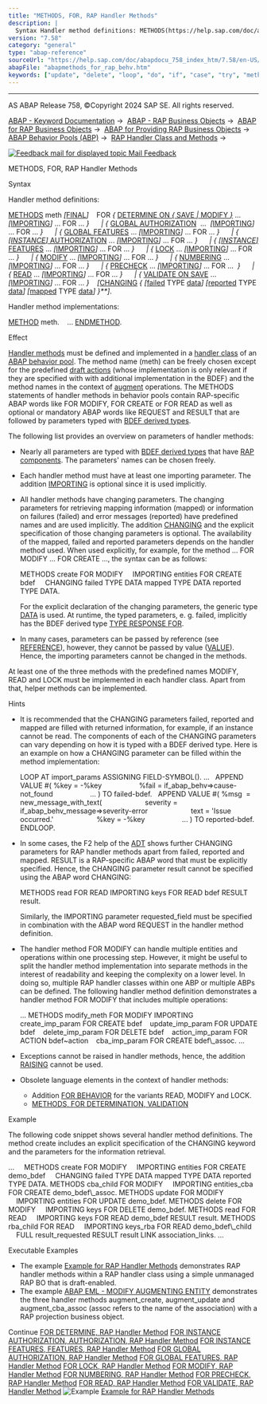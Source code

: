 ```yaml
---
title: "METHODS, FOR, RAP Handler Methods"
description: |
  Syntax Handler method definitions: METHODS(https://help.sap.com/doc/abapdocu_758_index_htm/7.58/en-US/abapmethods.htm) meth FINAL(https://help.sap.com/doc/abapdocu_758_index_htm/7.58/en-US/abapmethods_abstract_final.htm) FOR  DETERMINE ON  SAVE  MODIFY (https://help.sap.com
version: "7.58"
category: "general"
type: "abap-reference"
sourceUrl: "https://help.sap.com/doc/abapdocu_758_index_htm/7.58/en-US/abapmethods_for_rap_behv.htm"
abapFile: "abapmethods_for_rap_behv.htm"
keywords: ["update", "delete", "loop", "do", "if", "case", "try", "method", "class", "data", "types", "abapmethods", "for", "rap", "behv"]
---
```


* * *

AS ABAP Release 758, ©Copyright 2024 SAP SE. All rights reserved.

[ABAP - Keyword Documentation](https://help.sap.com/doc/abapdocu_758_index_htm/7.58/en-US/abenabap.htm) →  [ABAP - RAP Business Objects](https://help.sap.com/doc/abapdocu_758_index_htm/7.58/en-US/abenabap_rap.htm) →  [ABAP for RAP Business Objects](https://help.sap.com/doc/abapdocu_758_index_htm/7.58/en-US/abenabap_for_rap_bos.htm) →  [ABAP for Providing RAP Business Objects](https://help.sap.com/doc/abapdocu_758_index_htm/7.58/en-US/abenabap_provide_rap_bos.htm) →  [ABAP Behavior Pools (ABP)](https://help.sap.com/doc/abapdocu_758_index_htm/7.58/en-US/abenabap_behavior_pools.htm) →  [RAP Handler Class and Methods](https://help.sap.com/doc/abapdocu_758_index_htm/7.58/en-US/abenabp_handler_class.htm) → 

 [![](Mail.gif?object=Mail.gif "Feedback mail for displayed topic") Mail Feedback](mailto:f1_help@sap.com?subject=Feedback%20on%20ABAP%20Documentation&body=Document:%20METHODS%2C%20FOR%2C%20RAP%20Handler%20Methods%2C%20ABAPMETHODS_FOR_RAP_BEHV%2C%20758%0D%0A%0D%0AError:%0D%0A%0D%0A%0D%0A%0D%0ASuggestion%20for%20improvement:
)

METHODS, FOR, RAP Handler Methods

Syntax

Handler method definitions:

[METHODS](https://help.sap.com/doc/abapdocu_758_index_htm/7.58/en-US/abapmethods.htm) meth *\[*[FINAL](https://help.sap.com/doc/abapdocu_758_index_htm/7.58/en-US/abapmethods_abstract_final.htm)*\]*
   FOR *{* [DETERMINE ON *{* SAVE *|* MODIFY *}*](https://help.sap.com/doc/abapdocu_758_index_htm/7.58/en-US/abaphandler_meth_det.htm) ... *\[*[IMPORTING](https://help.sap.com/doc/abapdocu_758_index_htm/7.58/en-US/abapmethods_general.htm)*\]* ... FOR ... *}*
     *|* *{* [GLOBAL AUTHORIZATION](https://help.sap.com/doc/abapdocu_758_index_htm/7.58/en-US/abaphandler_meth_global_auth.htm)  ...  *\[*[IMPORTING](https://help.sap.com/doc/abapdocu_758_index_htm/7.58/en-US/abapmethods_general.htm)*\]* ... FOR ... *}*
     *|* *{* [GLOBAL FEATURES](https://help.sap.com/doc/abapdocu_758_index_htm/7.58/en-US/abaphandler_meth_global_features.htm) ... *\[*[IMPORTING](https://help.sap.com/doc/abapdocu_758_index_htm/7.58/en-US/abapmethods_general.htm)*\]* ... FOR ... *}*
     *|* *{* [*\[*INSTANCE*\]* AUTHORIZATION](https://help.sap.com/doc/abapdocu_758_index_htm/7.58/en-US/abaphandler_meth_auth.htm) ... *\[*[IMPORTING](https://help.sap.com/doc/abapdocu_758_index_htm/7.58/en-US/abapmethods_general.htm)*\]* ... FOR ... *}*
     *|* *{* [*\[*INSTANCE*\]* FEATURES](https://help.sap.com/doc/abapdocu_758_index_htm/7.58/en-US/abaphandler_meth_features.htm) ... *\[*[IMPORTING](https://help.sap.com/doc/abapdocu_758_index_htm/7.58/en-US/abapmethods_general.htm)*\]* ... FOR ... *}*
     *|* *{* [LOCK](https://help.sap.com/doc/abapdocu_758_index_htm/7.58/en-US/abaphandler_meth_lock.htm) ... *\[*[IMPORTING](https://help.sap.com/doc/abapdocu_758_index_htm/7.58/en-US/abapmethods_general.htm)*\]* ... FOR ... *}*
     *|* *{* [MODIFY](https://help.sap.com/doc/abapdocu_758_index_htm/7.58/en-US/abaphandler_meth_modify.htm) ... *\[*[IMPORTING](https://help.sap.com/doc/abapdocu_758_index_htm/7.58/en-US/abapmethods_general.htm)*\]* ... FOR ... *}*
     *|* *{* [NUMBERING](https://help.sap.com/doc/abapdocu_758_index_htm/7.58/en-US/abaphandler_meth_numbering.htm) ... *\[*[IMPORTING](https://help.sap.com/doc/abapdocu_758_index_htm/7.58/en-US/abapmethods_general.htm)*\]* ... FOR ... *}*
     *|* *{* [PRECHECK](https://help.sap.com/doc/abapdocu_758_index_htm/7.58/en-US/abaphandler_meth_precheck.htm) ... *\[*[IMPORTING](https://help.sap.com/doc/abapdocu_758_index_htm/7.58/en-US/abapmethods_general.htm)*\]* ... FOR ...  *}*
     *|* *{* [READ](https://help.sap.com/doc/abapdocu_758_index_htm/7.58/en-US/abaphandler_meth_read.htm) ... *\[*[IMPORTING](https://help.sap.com/doc/abapdocu_758_index_htm/7.58/en-US/abapmethods_general.htm)*\]* ... FOR ... *}*
     *|* *{* [VALIDATE ON SAVE](https://help.sap.com/doc/abapdocu_758_index_htm/7.58/en-US/abaphandler_meth_validate.htm) ... *\[*[IMPORTING](https://help.sap.com/doc/abapdocu_758_index_htm/7.58/en-US/abapmethods_general.htm)*\]* ... FOR ... *}*
   *\[*[CHANGING](https://help.sap.com/doc/abapdocu_758_index_htm/7.58/en-US/abapmethods_general.htm) *{* *\[*[failed](https://help.sap.com/doc/abapdocu_758_index_htm/7.58/en-US/abaptype_response_for.htm) TYPE [data](https://help.sap.com/doc/abapdocu_758_index_htm/7.58/en-US/abenbuilt_in_types_generic.htm)*\]* *\[*[reported](https://help.sap.com/doc/abapdocu_758_index_htm/7.58/en-US/abaptype_response_for.htm) TYPE [data](https://help.sap.com/doc/abapdocu_758_index_htm/7.58/en-US/abenbuilt_in_types_generic.htm)*\]* *\[*[mapped](https://help.sap.com/doc/abapdocu_758_index_htm/7.58/en-US/abaptype_response_for.htm) TYPE [data](https://help.sap.com/doc/abapdocu_758_index_htm/7.58/en-US/abenbuilt_in_types_generic.htm)*\]* *}**\]*.

Handler method implementations:

[METHOD](https://help.sap.com/doc/abapdocu_758_index_htm/7.58/en-US/abapmethods.htm) meth.
   ...
[ENDMETHOD](https://help.sap.com/doc/abapdocu_758_index_htm/7.58/en-US/abapmethods.htm).

Effect

[Handler methods](https://help.sap.com/doc/abapdocu_758_index_htm/7.58/en-US/abenabp_handler_method_glosry.htm "Glossary Entry") must be defined and implemented in a [handler class](https://help.sap.com/doc/abapdocu_758_index_htm/7.58/en-US/abenabp_handler_class_glosry.htm "Glossary Entry") of an [ABAP behavior pool](https://help.sap.com/doc/abapdocu_758_index_htm/7.58/en-US/abenbehavior_pool_glosry.htm "Glossary Entry"). The method name (meth) can be freely chosen except for the predefined [draft actions](https://help.sap.com/doc/abapdocu_758_index_htm/7.58/en-US/abenbdl_draft_action.htm) (whose implementation is only relevant if they are specified with with additional implementation in the BDEF) and the method names in the context of [augment](https://help.sap.com/doc/abapdocu_758_index_htm/7.58/en-US/abenbdl_augment_projection.htm) operations. The METHODS statements of handler methods in behavior pools contain RAP-specific ABAP words like FOR MODIFY, FOR CREATE or FOR READ as well as optional or mandatory ABAP words like REQUEST and RESULT that are followed by parameters typed with [BDEF derived types](https://help.sap.com/doc/abapdocu_758_index_htm/7.58/en-US/abenrap_derived_type_glosry.htm "Glossary Entry").

The following list provides an overview on parameters of handler methods:

-   Nearly all parameters are typed with [BDEF derived types](https://help.sap.com/doc/abapdocu_758_index_htm/7.58/en-US/abenrap_derived_type_glosry.htm "Glossary Entry") that have [RAP components](https://help.sap.com/doc/abapdocu_758_index_htm/7.58/en-US/abapderived_types_comp.htm). The parameters' names can be chosen freely.
-   Each handler method must have at least one importing parameter. The addition [IMPORTING](https://help.sap.com/doc/abapdocu_758_index_htm/7.58/en-US/abapmethods_general.htm) is optional since it is used implicitly.
-   All handler methods have changing parameters. The changing parameters for retrieving mapping information (mapped) or information on failures (failed) and error messages (reported) have predefined names and are used implicitly. The addition [CHANGING](https://help.sap.com/doc/abapdocu_758_index_htm/7.58/en-US/abapmethods_general.htm) and the explicit specification of those changing parameters is optional. The availability of the mapped, failed and reported parameters depends on the handler method used. When used explicitly, for example, for the method ... FOR MODIFY ... FOR CREATE ..., the syntax can be as follows:
    
    METHODS create FOR MODIFY
        IMPORTING entities FOR CREATE bdef
        CHANGING failed TYPE DATA mapped TYPE DATA reported TYPE DATA.
    
    For the explicit declaration of the changing parameters, the generic type [DATA](https://help.sap.com/doc/abapdocu_758_index_htm/7.58/en-US/abenbuilt_in_types_generic.htm) is used. At runtime, the typed parameters, e. g. failed, implicitly has the BDEF derived type [TYPE RESPONSE FOR](https://help.sap.com/doc/abapdocu_758_index_htm/7.58/en-US/abaptype_response_for.htm).
    
-   In many cases, parameters can be passed by reference (see [REFERENCE](https://help.sap.com/doc/abapdocu_758_index_htm/7.58/en-US/abapmethods_parameters.htm)), however, they cannot be passed by value ([VALUE](https://help.sap.com/doc/abapdocu_758_index_htm/7.58/en-US/abapmethods_parameters.htm)). Hence, the importing parameters cannot be changed in the methods.

At least one of the three methods with the predefined names MODIFY, READ and LOCK must be implemented in each handler class. Apart from that, helper methods can be implemented.

Hints

-   It is recommended that the CHANGING parameters failed, reported and mapped are filled with returned information, for example, if an instance cannot be read. The components of each of the CHANGING parameters can vary depending on how it is typed with a BDEF derived type. Here is an example on how a CHANGING parameter can be filled within the method implementation:
    
    LOOP AT import\_params ASSIGNING FIELD-SYMBOL(<fs>).
    ...
      APPEND VALUE #( %key = <fs>-%key
                      %fail = if\_abap\_behv=>cause-not\_found
                      ... ) TO failed-bdef.
      APPEND VALUE #( %msg  = new\_message\_with\_text(
                         severity = if\_abap\_behv\_message=>severity-error
                         text = 'Issue occurred.'
                         %key = <fs>-%key
                      ... ) TO reported-bdef.
    ENDLOOP.
    
-   In some cases, the F2 help of the [ADT](https://help.sap.com/doc/abapdocu_758_index_htm/7.58/en-US/abenadt_glosry.htm "Glossary Entry") shows further CHANGING parameters for RAP handler methods apart from failed, reported and mapped. RESULT is a RAP-specific ABAP word that must be explicitly specified. Hence, the CHANGING parameter result cannot be specified using the ABAP word CHANGING:
    
    METHODS read FOR READ IMPORTING keys FOR READ bdef RESULT result.
    
    Similarly, the IMPORTING parameter requested\_field must be specified in combination with the ABAP word REQUEST in the handler method definition.
    
-   The handler method FOR MODIFY can handle multiple entities and operations within one processing step. However, it might be useful to split the handler method implementation into separate methods in the interest of readability and keeping the complexity on a lower level. In doing so, multiple RAP handler classes within one ABP or multiple ABPs can be defined. The following handler method definition demonstrates a handler method FOR MODIFY that includes multiple operations:
    
    ...
    METHODS modify\_meth FOR MODIFY IMPORTING
       create\_imp\_param FOR CREATE bdef
       update\_imp\_param FOR UPDATE bdef
       delete\_imp\_param FOR DELETE bdef
       action\_imp\_param FOR ACTION bdef~action
       cba\_imp\_param FOR CREATE bdef\\\_assoc.
    ...
    
-   Exceptions cannot be raised in handler methods, hence, the addition [RAISING](https://help.sap.com/doc/abapdocu_758_index_htm/7.58/en-US/abapmethods_general.htm) cannot be used.
-   Obsolete language elements in the context of handler methods:
    -   Addition [FOR BEHAVIOR](https://help.sap.com/doc/abapdocu_758_index_htm/7.58/en-US/abapmethods_for_behavior.htm) for the variants READ, MODIFY and LOCK.
    -   [METHODS, FOR DETERMINATION, VALIDATION](https://help.sap.com/doc/abapdocu_758_index_htm/7.58/en-US/abapmethods_for_det_val_obs.htm)

Example

The following code snippet shows several handler method definitions. The method create includes an explicit specification of the CHANGING keyword and the parameters for the information retrieval.

...
    METHODS create FOR MODIFY
    IMPORTING entities FOR CREATE demo\_bdef
    CHANGING failed TYPE DATA mapped TYPE DATA reported TYPE DATA.
METHODS cba\_child FOR MODIFY
    IMPORTING entities\_cba FOR CREATE demo\_bdef\\\_assoc.
METHODS update FOR MODIFY
    IMPORTING entities FOR UPDATE demo\_bdef.
METHODS delete FOR MODIFY
    IMPORTING keys FOR DELETE demo\_bdef.
METHODS read FOR READ
    IMPORTING keys FOR READ demo\_bdef RESULT result.
METHODS rba\_child FOR READ
    IMPORTING keys\_rba FOR READ demo\_bdef\\\_child
    FULL result\_requested RESULT result LINK association\_links.
...

Executable Examples

-   The example [Example for RAP Handler Methods](https://help.sap.com/doc/abapdocu_758_index_htm/7.58/en-US/abenrap_handler_methods_abexa.htm) demonstrates RAP handler methods within a RAP handler class using a simple unmanaged RAP BO that is draft-enabled.
-   The example [ABAP EML - MODIFY AUGMENTING ENTITY](https://help.sap.com/doc/abapdocu_758_index_htm/7.58/en-US/abeneml_modify_augmenting_abexa.htm) demonstrates the three handler methods augment\_create, augment\_update and augment\_cba\_assoc (assoc refers to the name of the association) with a RAP projection business object.

Continue
[FOR DETERMINE, RAP Handler Method](https://help.sap.com/doc/abapdocu_758_index_htm/7.58/en-US/abaphandler_meth_det.htm)
[FOR INSTANCE AUTHORIZATION, AUTHORIZATION, RAP Handler Method](https://help.sap.com/doc/abapdocu_758_index_htm/7.58/en-US/abaphandler_meth_auth.htm)
[FOR INSTANCE FEATURES, FEATURES, RAP Handler Method](https://help.sap.com/doc/abapdocu_758_index_htm/7.58/en-US/abaphandler_meth_features.htm)
[FOR GLOBAL AUTHORIZATION, RAP Handler Method](https://help.sap.com/doc/abapdocu_758_index_htm/7.58/en-US/abaphandler_meth_global_auth.htm)
[FOR GLOBAL FEATURES, RAP Handler Method](https://help.sap.com/doc/abapdocu_758_index_htm/7.58/en-US/abaphandler_meth_global_features.htm)
[FOR LOCK, RAP Handler Method](https://help.sap.com/doc/abapdocu_758_index_htm/7.58/en-US/abaphandler_meth_lock.htm)
[FOR MODIFY, RAP Handler Method](https://help.sap.com/doc/abapdocu_758_index_htm/7.58/en-US/abaphandler_meth_modify.htm)
[FOR NUMBERING, RAP Handler Method](https://help.sap.com/doc/abapdocu_758_index_htm/7.58/en-US/abaphandler_meth_numbering.htm)
[FOR PRECHECK, RAP Handler Method](https://help.sap.com/doc/abapdocu_758_index_htm/7.58/en-US/abaphandler_meth_precheck.htm)
[FOR READ, RAP Handler Method](https://help.sap.com/doc/abapdocu_758_index_htm/7.58/en-US/abaphandler_meth_read.htm)
[FOR VALIDATE, RAP Handler Method](https://help.sap.com/doc/abapdocu_758_index_htm/7.58/en-US/abaphandler_meth_validate.htm)
![Example](exa.gif "Example") [Example for RAP Handler Methods](https://help.sap.com/doc/abapdocu_758_index_htm/7.58/en-US/abenrap_handler_methods_abexa.htm)